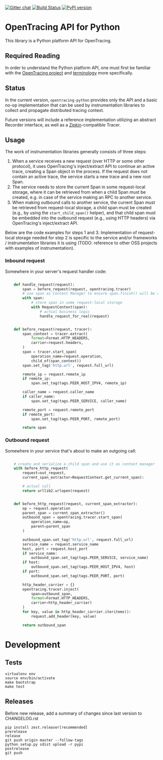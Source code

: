 [![Gitter chat](http://img.shields.io/badge/gitter-join%20chat%20%E2%86%92-brightgreen.svg)](https://gitter.im/opentracing/public) [![Build Status](https://travis-ci.org/opentracing/opentracing-python.svg?branch=master)](https://travis-ci.org/opentracing/opentracing-python) [![PyPI version](https://badge.fury.io/py/opentracing.svg)](https://badge.fury.io/py/opentracing)

# OpenTracing API for Python

This library is a Python platform API for OpenTracing.

## Required Reading

In order to understand the Python platform API, one must first be familiar with
the [OpenTracing project](http://opentracing.io) and
[terminology](http://opentracing.io/documentation/pages/spec.html) more specifically.

## Status

In the current version, `opentracing-python` provides only the API and a
basic no-op implementation that can be used by instrumentation libraries to
collect and propagate distributed tracing context.

Future versions will include a reference implementation utilizing an
abstract Recorder interface, as well as a
[Zipkin](http://openzipkin.github.io)-compatible Tracer.

## Usage

The work of instrumentation libraries generally consists of three steps:

1. When a service receives a new request (over HTTP or some other protocol),
it uses OpenTracing's inject/extract API to continue an active trace, creating a
Span object in the process. If the request does not contain an active trace,
the service starts a new trace and a new *root* Span.
2. The service needs to store the current Span in some request-local storage,
where it can be retrieved from when a child Span must be created, e.g. in case
of the service making an RPC to another service.
3. When making outbound calls to another service, the current Span must be
retrieved from request-local storage, a child span must be created (e.g., by
using the `start_child_span()` helper), and that child span must be embedded
into the outbound request (e.g., using HTTP headers) via OpenTracing's
inject/extract API.

Below are the code examples for steps 1 and 3. Implementation of request-local
storage needed for step 2 is specific to the service and/or frameworks /
instrumentation libraries it is using (TODO: reference to other OSS projects
with examples of instrumentation).

### Inbound request

Somewhere in your server's request handler code:

```python

    def handle_request(request):
        span = before_request(request, opentracing.tracer)
        # use span as Context Manager to ensure span.finish() will be called
        with span:
            # store span in some request-local storage
            with RequestContext(span):
                # actual business logic
                handle_request_for_real(request)


    def before_request(request, tracer):
        span_context = tracer.extract(
            format=Format.HTTP_HEADERS,
            carrier=request.headers,
        )
        span = tracer.start_span(
            operation_name=request.operation,
            child_of(span_context))
        span.set_tag('http.url', request.full_url)

        remote_ip = request.remote_ip
        if remote_ip:
            span.set_tag(tags.PEER_HOST_IPV4, remote_ip)

        caller_name = request.caller_name
        if caller_name:
            span.set_tag(tags.PEER_SERVICE, caller_name)

        remote_port = request.remote_port
        if remote_port:
            span.set_tag(tags.PEER_PORT, remote_port)

        return span
```

### Outbound request

Somewhere in your service that's about to make an outgoing call:

```python

    # create and serialize a child span and use it as context manager
    with before_http_request(
        request=out_request,
        current_span_extractor=RequestContext.get_current_span):

        # actual call
        return urllib2.urlopen(request)


    def before_http_request(request, current_span_extractor):
        op = request.operation
        parent_span = current_span_extractor()
        outbound_span = opentracing.tracer.start_span(
            operation_name=op,
            parent=parent_span
        )

        outbound_span.set_tag('http.url', request.full_url)
        service_name = request.service_name
        host, port = request.host_port
        if service_name:
            outbound_span.set_tag(tags.PEER_SERVICE, service_name)
        if host:
            outbound_span.set_tag(tags.PEER_HOST_IPV4, host)
        if port:
            outbound_span.set_tag(tags.PEER_PORT, port)

        http_header_carrier = {}
        opentracing.tracer.inject(
            span=outbound_span,
            format=Format.HTTP_HEADERS,
            carrier=http_header_carrier)
        )
        for key, value in http_header_carrier.iteritems():
            request.add_header(key, value)

        return outbound_span
```

# Development

## Tests

```
virtualenv env
source env/bin/activate
make bootstrap
make test
```

## Releases

Before new release, add a summary of changes since last version to CHANGELOG.rst

```
pip install zest.releaser[recommended]
prerelease
release
git push origin master --follow-tags
python setup.py sdist upload -r pypi
postrelease
git push
```

